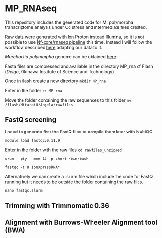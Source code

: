 # MP_RNAseq

This repository includes the generated code for M. polymorpha transcriptome analysis under Cd stress and intermediate files created.

Raw data were generated with Ion Proton instead Illumina, so it is not possible to use [Nf-core/rnaseq pipeline](https://nf-co.re/rnaseq/3.3/usage) this time. 
Instead I will follow the workflow described [here](https://github.com/maggimars/rnaSkillPill/blob/master/RNA-seq.md) adapting our data to it. 

*Marchantia polymorpha* genome can be obtained [here](https://marchantia.info/download/MpTak1_v5.1r2/)

Fasta files are compressed and available in the directory MP_rna of Flash (*Deigo*, Okinawa Institute of Science and Technology)

Once in flash create a new directory `mkdir MP_rna`
 
Enter in the folder `cd MP_rna`

Move the folder containing the raw sequences to this folder `mv /flash/MitaraiU/Angela/rawfiles .`



## FastQ screening

I need to generate first the FastQ files to compile them later with MultiQC

`module load fastqc/0.11.9`

Enter in the folder with the raw files `cd rawfiles_unzipped`

`srun --pty --mem 1G -p short /bin/bash`

`fastqc -t 8 IonXpressRNA*`

Alternatively we can create a .slurm file which include the code for FastQ running but it needs to be outside the folder containing the raw files. 

`nano fastqc.slurm`


## Trimming with Trimmomatic 0.36



## Alignment with Burrows-Wheeler Alignment tool (BWA)



```
